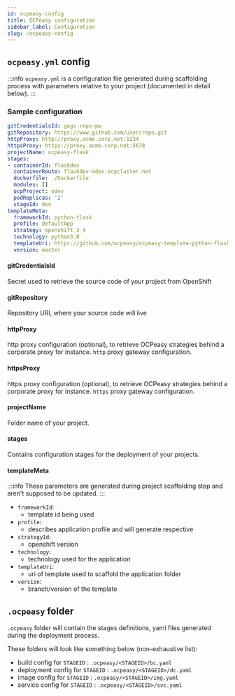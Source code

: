 ```yaml
---
id: ocpeasy-config
title: OCPeasy configuration
sidebar_label: Configuration
slug: /ocpeasy-config
---
```


## `ocpeasy.yml` config

:::info
`ocpeasy.yml` is a configuration file generated during scaffolding process with parameters relative to your project (documented in detail below).
:::


### Sample configuration

```yaml
gitCredentialsId: gogs-repo-pw
gitRepository: https://www.github.com/user/repo.git
httpProxy: http://proxy.acme.corp.net:1234
httpsProxy: https://proxy.acme.corp.net:5678
projectName: ocpeasy-flask
stages:
- containerId: flaskdev
  containerRoute: flaskdev-odev.ocpcluster.net
  dockerfile: ./Dockerfile
  modules: []
  ocpProject: odev
  podReplicas: '2'
  stageId: dev
templateMeta:
  frameworkId: python-flask
  profile: defaultApp
  strategy: openshift_3_4
  technology: python3.8
  templateUri: https://github.com/ocpeasy/ocpeasy-template-python-flask.git
  version: master
```

#### gitCredentialsId

Secret used to retrieve the source code of your project from OpenShift

#### gitRepository

Repository URI, where your source code will live

#### httpProxy

http proxy configuration (optional), to retrieve OCPeasy strategies behind a corporate proxy for instance. `http` proxy gateway configuration.

#### httpsProxy

https proxy configuration (optional), to retrieve OCPeasy strategies behind a corporate proxy for instance. `https` proxy gateway configuration.


#### projectName

Folder name of your project.

#### stages

Contains configuration stages for the deployment of your projects.

#### templateMeta

:::info
These parameters are generated during project scaffolding step and aren't supposed to be updated.
:::

- `frameworkId`:
    - template id being used
- `profile`:
    - describes application profile and will generate respective
- `strategyId`:
    - openshift version
- `technology`:
    - technology used for the application
- `templateUri`:
    - uri of template used to scaffold the application folder
- `version`:
    - branch/version of the template


## `.ocpeasy` folder

`.ocpeasy` folder will contain the stages definitions, yaml files generated during the deployment process.

These folders will look like something below  (non-exhaustive list):

- build config for `STAGEID` : `.ocpeasy/<STAGEID>/bc.yaml`
- deployment config for `STAGEID` : `.ocpeasy/<STAGEID>/dc.yaml`
- image config for `STAGEID` : `.ocpeasy/<STAGEID>/img.yaml`
- service config for `STAGEID` : `.ocpeasy/<STAGEID>/svc.yaml`
